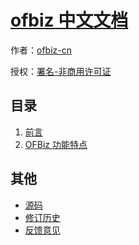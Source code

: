 # [ofbiz 中文文档]()

作者：[ofbiz-cn](https://github.com/ofbiz-cn)

授权：<a rel="license" href="http://creativecommons.org/licenses/by-nc/4.0/">署名-非商用许可证</a>

## 目录
1. [前言](#README)
1. [OFBiz 功能特点](#doc/features)

## 其他
- [源码](https://github.com/ofbiz-cn/ofbiz-cn.github.io/)
- [修订历史](https://github.com/ofbiz-cn/ofbiz-cn.github.io/commits)
- [反馈意见](https://github.com/ofbiz-cn/ofbiz-cn.github.io/issues)
